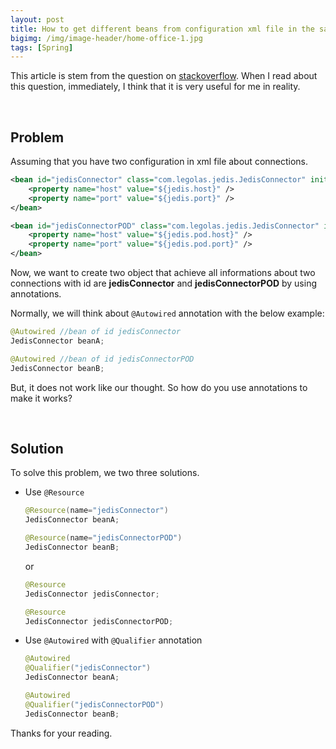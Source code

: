 ```yaml
---
layout: post
title: How to get different beans from configuration xml file in the same class - Spring MVC
bigimg: /img/image-header/home-office-1.jpg
tags: [Spring]
---
```


This article is stem from the question on [stackoverflow](https://stackoverflow.com/questions/4462466/autowiring-two-different-beans-of-same-class). When I read about this question, immediately, I think that it is very useful for me in reality.

<br>

## Problem
Assuming that you have two configuration in xml file about connections.

```xml
<bean id="jedisConnector" class="com.legolas.jedis.JedisConnector" init-method="init" destroy-method="destroy">
    <property name="host" value="${jedis.host}" />
    <property name="port" value="${jedis.port}" />
</bean>

<bean id="jedisConnectorPOD" class="com.legolas.jedis.JedisConnector" init-method="init" destroy-method="destroy">
    <property name="host" value="${jedis.pod.host}" />
    <property name="port" value="${jedis.pod.port}" />
</bean>
```

Now, we want to create two object that achieve all informations about two connections with id are **jedisConnector** and **jedisConnectorPOD** by using annotations.

Normally, we will think about ```@Autowired``` annotation with the below example:

```java
@Autowired //bean of id jedisConnector
JedisConnector beanA;

@Autowired //bean of id jedisConnectorPOD
JedisConnector beanB;
```

But, it does not work like our thought. So how do you use annotations to make it works?

<br>

## Solution
To solve this problem, we two three solutions. 
- Use ```@Resource```
    
    ```java
    @Resource(name="jedisConnector")    
    JedisConnector beanA;

    @Resource(name="jedisConnectorPOD")
    JedisConnector beanB;
    ```

    or 

    ```java
    @Resource
    JedisConnector jedisConnector;

    @Resource
    JedisConnector jedisConnectorPOD;
    ```

- Use ```@Autowired``` with ```@Qualifier``` annotation

    ```java    
    @Autowired
    @Qualifier("jedisConnector")
    JedisConnector beanA;

    @Autowired
    @Qualifier("jedisConnectorPOD")
    JedisConnector beanB;
    ```

Thanks for your reading.